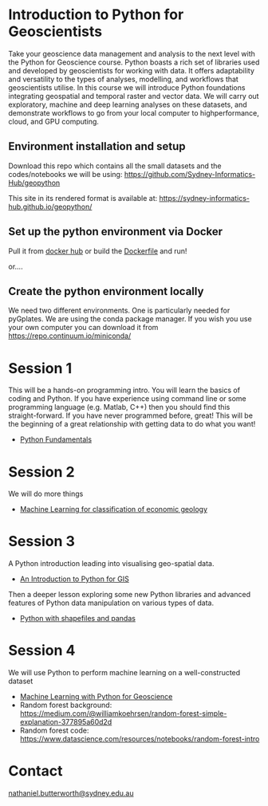 # Introduction to Python for Geoscientists
Take your geoscience data management and analysis to the next level with the Python for Geoscience course. Python boasts a rich set of libraries used and developed by geoscientists for working with data. It offers adaptability and versatility to the types of analyses, modelling, and workflows that geoscientists utilise. In this course we will introduce Python foundations integrating geospatial and temporal raster and vector data. We will carry out exploratory, machine and deep learning analyses on these datasets, and demonstrate workflows to go from your local computer to highperformance, cloud, and GPU computing.

## Environment installation and setup

Download this repo which contains all the small datasets and the codes/notebooks we will be using: https://github.com/Sydney-Informatics-Hub/geopython

This site in its rendered format is available at: https://sydney-informatics-hub.github.io/geopython/

## Set up the python environment via Docker
Pull it from [docker hub](https://cloud.docker.com/u/nbutter/repository/docker/nbutter/pyforgeo) or build the [Dockerfile](Docker_details/Dockerfile) and run!

or....

## Create the python environment locally
We need two different environments. One is particularly needed for pyGplates. We are using the conda package manager. If you wish you use your own computer you can download it from https://repo.continuum.io/miniconda/ 



# Session 1
This will be a hands-on programming intro. You will learn the basics of coding and Python. If you have experience using command line or some programming language (e.g. Matlab, C++) then you should find this straight-forward. If you have never programmed before, great! This will be the beginning of a great relationship with getting data to do what you want!

* [Python Fundamentals](_episodes/01-fundamentals.md)

# Session 2

We will do more things
 * [Machine Learning for classification of economic geology](_episodes/02-MachineLearning.md)

# Session 3


A Python introduction leading into visualising geo-spatial data.
* [An Introduction to Python for GIS](_episodes/Intro_Python_Geo.ipynb)

Then a deeper lesson exploring some new Python libraries and advanced features of Python data manipulation on various types of data.
* [Python with shapefiles and pandas](Session3/PandasExamples.ipynb)


# Session 4


We will use Python to perform machine learning on a well-constructed dataset 
* [Machine Learning with Python for Geoscience](Session4/ML_Geo.ipynb)
* Random forest background: https://medium.com/@williamkoehrsen/random-forest-simple-explanation-377895a60d2d 
* Random forest code: https://www.datascience.com/resources/notebooks/random-forest-intro


# Contact
nathaniel.butterworth@sydney.edu.au

